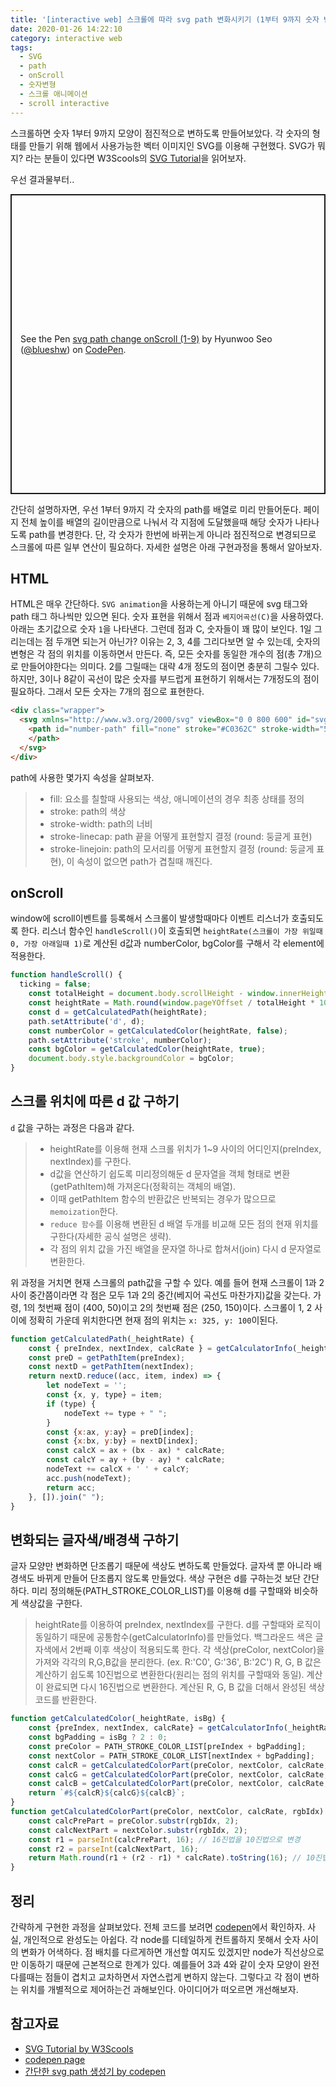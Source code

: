 ```yaml
---
title: '[interactive web] 스크롤에 따라 svg path 변화시키기 (1부터 9까지 숫자 변형하기)'
date: 2020-01-26 14:22:10
category: interactive web
tags:
  - SVG
  - path
  - onScroll
  - 숫자변형
  - 스크롤 애니메이션
  - scroll interactive
---
```


스크롤하면 숫자 1부터 9까지 모양이 점진적으로 변하도록 만들어보았다. 각 숫자의 형태를 만들기 위해 웹에서 사용가능한 벡터 이미지인 SVG를 이용해 구현했다. SVG가 뭐지? 라는 분들이 있다면 W3Scools의 [SVG Tutorial](https://www.w3schools.com/graphics/svg_intro.asp)을 읽어보자.

우선 결과물부터..

<p class="codepen" data-height="480" data-theme-id="default" data-default-tab="js,result" data-user="blueshw" data-slug-hash="VwYqJxJ" style="height: 480px; box-sizing: border-box; display: flex; align-items: center; justify-content: center; border: 2px solid; margin: 1em 0; padding: 1em;" data-pen-title="svg path change onScroll (1-9)">
  <span>See the Pen <a href="https://codepen.io/blueshw/pen/VwYqJxJ">
  svg path change onScroll (1-9)</a> by Hyunwoo Seo (<a href="https://codepen.io/blueshw">@blueshw</a>)
  on <a href="https://codepen.io">CodePen</a>.</span>
</p>
<script async src="https://static.codepen.io/assets/embed/ei.js"></script>

간단히 설명하자면, 우선 1부터 9까지 각 숫자의 path를 배열로 미리 만들어둔다. 페이지 전체 높이를 배열의 길이만큼으로 나눠서 각 지점에 도달했을때 해당 숫자가 나타나도록 path를 변경한다. 단, 각 숫자가 한번에 바뀌는게 아니라 점진적으로 변경되므로 스크롤에 따른 일부 연산이 필요하다. 자세한 설명은 아래 구현과정을 통해서 알아보자. 

## HTML

HTML은 매우 간단하다. `SVG animation`을 사용하는게 아니기 때문에 svg 태그와 path 태그 하나씩만 있으면 된다. 숫자 표현을 위해서 점과 `베지어곡선(C)`을 사용하였다. 아래는 초기값으로 숫자 `1`을 나타낸다. 그런데 점과 C, 숫자들이 꽤 많이 보인다. 1일 그리는데는 점 두개면 되는거 아닌가? 이유는 2, 3, 4를 그리다보면 알 수 있는데, 숫자의 변형은 각 점의 위치를 이동하면서 만든다. 즉, 모든 숫자를 동일한 개수의 점(총 7개)으로 만들어야한다는 의미다. 2를 그릴때는 대략 4개 정도의 점이면 충분히 그릴수 있다. 하지만, 3이나 8같이 곡선이 많은 숫자를 부드럽게 표현하기 위해서는 7개정도의 점이 필요하다. 그래서 모든 숫자는 7개의 점으로 표현한다.

```HTML
<div class="wrapper">
  <svg xmlns="http://www.w3.org/2000/svg" viewBox="0 0 800 600" id="svg-number">
    <path id="number-path" fill="none" stroke="#C0362C" stroke-width="50" stroke-linecap="round" stroke-linejoin="round" d="M 400 50 C 400 80 400 100 400 100 C 400 120 400 150 400 150 C 400 150 400 180 400 200 C 400 220 400 300 400 300 C 400 300 400 350 400 350 C 400 350 400 450 400 500">
    </path>
  </svg>
</div>
```

path에 사용한 몇가지 속성을 살펴보자. 

> - fill: 요소를 칠할때 사용되는 색상, 애니메이션의 경우 최종 상태를 정의
> - stroke: path의 색상
> - stroke-width: path의 너비
> - stroke-linecap: path 끝을 어떻게 표현할지 결정 (round: 둥글게 표현)
> - stroke-linejoin: path의 모서리를 어떻게 표현할지 결정 (round: 둥글게 표현), 이 속성이 없으면 path가 겹칠때 깨진다.

## onScroll

window에 scroll이벤트를 등록해서 스크롤이 발생할때마다 이벤트 리스너가 호출되도록 한다. 리스너 함수인 `handleScroll()`이 호출되면 `heightRate(스크롤이 가장 위일때 0, 가장 아래일때 1)`로 계산된 d값과 numberColor, bgColor를 구해서 각 element에 적용한다.

```javascript
function handleScroll() {
  ticking = false;
	const totalHeight = document.body.scrollHeight - window.innerHeight;
	const heightRate = Math.round(window.pageYOffset / totalHeight * 100) / 100;
	const d = getCalculatedPath(heightRate);
	path.setAttribute('d', d);
	const numberColor = getCalculatedColor(heightRate, false);
	path.setAttribute('stroke', numberColor);
	const bgColor = getCalculatedColor(heightRate, true);
	document.body.style.backgroundColor = bgColor;
}
```

## 스크롤 위치에 따른 d 값 구하기

`d` 값을 구하는 과정은 다음과 같다.

> - heightRate를 이용해 현재 스크롤 위치가 1~9 사이의 어디인지(preIndex, nextIndex)를 구한다.
> - d값을 연산하기 쉽도록 미리정의해둔 d 문자열을 객체 형태로 변환(getPathItem)해 가져온다(정확히는 객체의 배열).
> - 이때 getPathItem 함수의 반환값은 반복되는 경우가 많으므로 `memoization`한다.
> - `reduce 함수`를 이용해 변환된 d 배열 두개를 비교해 모든 점의 현재 위치를 구한다(자세한 공식 설명은 생략). 
> - 각 점의 위치 값을 가진 배열을 문자열 하나로 합쳐서(join) 다시 d 문자열로 변환한다.

위 과정을 거치면 현재 스크롤의 path값을 구할 수 있다. 예를 들어 현재 스크롤이 1과 2 사이 중간쯤이라면 각 점은 모두 1과 2의 중간(베지어 곡선도 마찬가지)값을 갖는다. 가령, 1의 첫번째 점이 (400, 50)이고 2의 첫번째 점은 (250, 150)이다. 스크롤이 1, 2 사이에 정확히 가운데 위치한다면 현재 점의 위치는 `x: 325, y: 100`이된다.

```javascript
function getCalculatedPath(_heightRate) {
	const { preIndex, nextIndex, calcRate } = getCalculatorInfo(_heightRate);
	const preD = getPathItem(preIndex);
	const nextD = getPathItem(nextIndex);
	return nextD.reduce((acc, item, index) => {
		let nodeText = '';
		const {x, y, type} = item;
		if (type) {
			nodeText += type + " ";
		}
		const {x:ax, y:ay} = preD[index];
		const {x:bx, y:by} = nextD[index];
		const calcX = ax + (bx - ax) * calcRate;
		const calcY = ay + (by - ay) * calcRate;
		nodeText += calcX + ' ' + calcY;
		acc.push(nodeText);
		return acc;
	}, []).join(" ");
}
```

## 변화되는 글자색/배경색 구하기

글자 모양만 변화하면 단조롭기 때문에 색상도 변하도록 만들었다. 글자색 뿐 아니라 배경색도 바뀌게 만들어 단조롭지 않도록 만들었다. 색상 구현은 d를 구하는것 보단 간단하다. 미리 정의해둔(PATH_STROKE_COLOR_LIST)를 이용해 d를 구할때와 비슷하게 색상값을 구한다. 

> heightRate를 이용하여 preIndex, nextIndex를 구한다. d를 구할때와 로직이 동일하기 때문에 공통함수(getCalculatorInfo)를 만들었다.
> 백그라운드 색은 글자색에서 2번째 이후 색상이 적용되도록 한다.
> 각 색상(preColor, nextColor)을 가져와 각각의 R,G,B값을 분리한다. (ex. R:'C0', G:'36', B:'2C')
> R, G, B 값은 계산하기 쉽도록 10진법으로 변환한다(원리는 점의 위치를 구할때와 동일). 계산이 완료되면 다시 16진법으로 변환한다.
> 계산된 R, G, B 값을 더해서 완성된 색상코드를 반환한다.

```javascript
function getCalculatedColor(_heightRate, isBg) {
	const {preIndex, nextIndex, calcRate} = getCalculatorInfo(_heightRate);
	const bgPadding = isBg ? 2 : 0;
	const preColor = PATH_STROKE_COLOR_LIST[preIndex + bgPadding];
	const nextColor = PATH_STROKE_COLOR_LIST[nextIndex + bgPadding];
	const calcR = getCalculatedColorPart(preColor, nextColor, calcRate, 0);
	const calcG = getCalculatedColorPart(preColor, nextColor, calcRate, 2);
	const calcB = getCalculatedColorPart(preColor, nextColor, calcRate, 4);
	return `#${calcR}${calcG}${calcB}`;
}
function getCalculatedColorPart(preColor, nextColor, calcRate, rgbIdx) {
	const calcPrePart = preColor.substr(rgbIdx, 2);
	const calcNextPart = nextColor.substr(rgbIdx, 2);
	const r1 = parseInt(calcPrePart, 16); // 16진법을 10진법으로 변경
	const r2 = parseInt(calcNextPart, 16);
	return Math.round(r1 + (r2 - r1) * calcRate).toString(16); // 10진법을 16진법으로 변경
}
```

## 정리

간략하게 구현한 과정을 살펴보았다. 전체 코드를 보려면 [codepen](https://codepen.io/blueshw/pen/VwYqJxJ?editors=1010)에서 확인하자. 사실, 개인적으로 완성도는 아쉽다. 각 node를 디테일하게 컨트롤하지 못해서 숫자 사이의 변화가 어색하다. 점 배치를 다르게하면 개선할 여지도 있겠지만 node가 직선상으로만 이동하기 때문에 근본적으로 한계가 있다. 예를들어 3과 4와 같이 숫자 모양이 완전 다를때는 점들이 겹치고 교차하면서 자연스럽게 변하지 않는다. 그렇다고 각 점이 변하는 위치를 개별적으로 제어하는건 과해보인다. 아이디어가 떠오르면 개선해보자.  

## 참고자료

- [SVG Tutorial by W3Scools](https://www.w3schools.com/graphics/svg_intro.asp)
- [codepen page](https://codepen.io/blueshw/pen/VwYqJxJ?editors=1010)
- [간단한 svg path 생성기 by codepen](https://codepen.io/anthonydugois/pen/mewdyZ)
